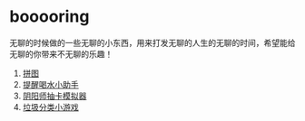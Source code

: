 # booooring
无聊的时候做的一些无聊的小东西，用来打发无聊的人生的无聊的时间，希望能给无聊的你带来不无聊的乐趣！
1. [拼图](https://github.com/xingxiaohui/booooring/tree/master/%E6%8B%BC%E5%9B%BE)
2. [提醒喝水小助手](https://www.uxahz.com/wanwan/drink.html)
3. [阴阳师抽卡模拟器]()
4. [垃圾分类小游戏]()
